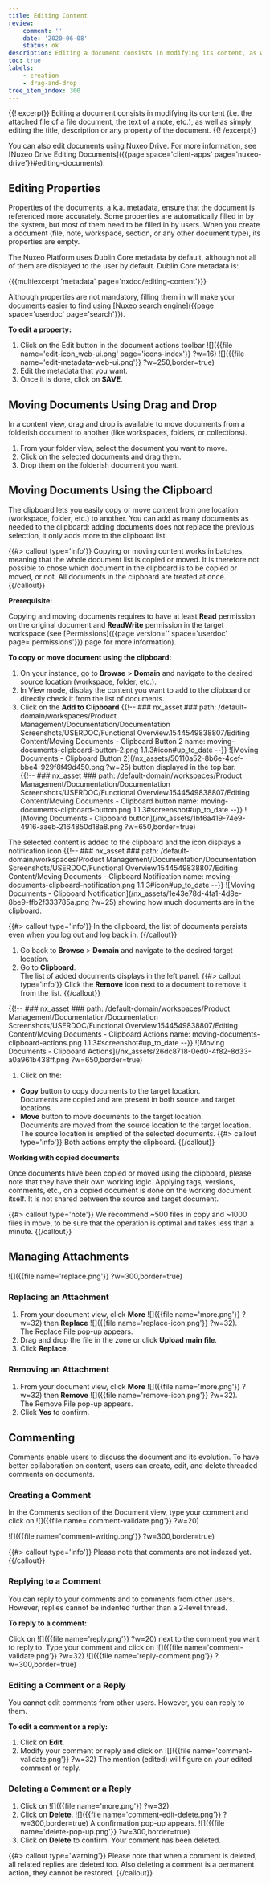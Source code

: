 ```yaml
---
title: Editing Content
review:
    comment: ''
    date: '2020-06-08'
    status: ok
description: Editing a document consists in modifying its content, as well as simply editing the title, description or any property of the document.
toc: true
labels:
    - creation
    - drag-and-drop
tree_item_index: 300
---
```


{{! excerpt}}
Editing a document consists in modifying its content (i.e. the attached file of a file document, the text of a note, etc.), as well as simply editing the title, description or any property of the document.
{{! /excerpt}}

You can also edit documents using Nuxeo Drive. For more information, see [Nuxeo Drive Editing Documents]({{page space='client-apps' page='nuxeo-drive'}}#editing-documents).

## Editing Properties

Properties of the documents, a.k.a. metadata, ensure that the document is referenced more accurately. Some properties are automatically filled in by the system, but most of them need to be filled in by users. When you create a document (file, note, workspace, section, or any other document type), its properties are empty.

The Nuxeo Platform uses Dublin Core metadata by default, although not all of them are displayed to the user by default. Dublin Core metadata is:

{{{multiexcerpt 'metadata' page='nxdoc/editing-content'}}}

Although properties are not mandatory, filling them in will make your documents easier to find using [Nuxeo search engine]({{page space='userdoc' page='search'}}).

**To edit a property:**

1. Click on the Edit button in the document actions toolbar ![]({{file name='edit-icon_web-ui.png' page='icons-index'}} ?w=16)
    ![]({{file name='edit-metadata-web-ui.png'}} ?w=250,border=true)
1. Edit the metadata that you want.
1. Once it is done, click on **SAVE**.

## Moving Documents Using Drag and Drop

In a content view, drag and drop is available to move documents from a folderish document to another (like workspaces, folders, or collections).

1. From your folder view, select the document you want to move.
1. Click on the selected documents and drag them.
1. Drop them on the folderish document you want.

## Moving Documents Using the Clipboard

The clipboard lets you easily copy or move content from one location (workspace, folder, etc.) to another. You can add as many documents as needed to the clipboard: adding documents does not replace the previous selection, it only adds more to the clipboard list. </br>

{{#> callout type='info'}}
Copying or moving content works in batches, meaning that the whole document list is copied or moved. It is therefore not possible to chose which document in the clipboard is to be copied or moved, or not. All documents in the clipboard are treated at once.
{{/callout}}

**Prerequisite:**

Copying and moving documents requires to have at least **Read** permission on the original document and **ReadWrite** permission in the target workspace (see [Permissions]({{page version='' space='userdoc' page='permissions'}}) page for more information).

**To copy or move document using the clipboard:**

1. On your instance, go to **Browse** > **Domain** and navigate to the desired source location (workspace, folder, etc.).
1. In View mode, display the content you want to add to the clipboard or directly check it from the list of documents.
1. Click on the **Add to Clipboard** {{!--     ### nx_asset ###
    path: /default-domain/workspaces/Product Management/Documentation/Documentation Screenshots/USERDOC/Functional Overview.1544549838807/Editing Content/Moving Documents - Clipboard Button 2
    name: moving-documents-clipboard-button-2.png
    1.1.3#icon#up_to_date
--}}
![Moving Documents - Clipboard Button 2](/nx_assets/50110a52-8b6e-4cef-bbe4-929f8f49d450.png ?w=25) button displayed in the top bar. </br>
{{!--     ### nx_asset ###
    path: /default-domain/workspaces/Product Management/Documentation/Documentation Screenshots/USERDOC/Functional Overview.1544549838807/Editing Content/Moving Documents - Clipboard button
    name: moving-documents-clipboard-button.png
    1.1.3#screenshot#up_to_date
--}}
![Moving Documents - Clipboard button](/nx_assets/1bf6a419-74e9-4916-aaeb-2164850d18a8.png ?w=650,border=true)

  The selected content is added to the clipboard and the icon displays a notification icon {{!--     ### nx_asset ###
    path: /default-domain/workspaces/Product Management/Documentation/Documentation Screenshots/USERDOC/Functional Overview.1544549838807/Editing Content/Moving Documents - Clipboard Notification
    name: moving-documents-clipboard-notification.png
    1.1.3#icon#up_to_date
--}}
![Moving Documents - Clipboard Notification](/nx_assets/1e43e78d-4fa1-4d8e-8be9-ffb2f333785a.png ?w=25) showing how much documents are in the clipboard.

  {{#> callout type='info'}}
  In the clipboard, the list of documents persists even when you log out and log back in.
  {{/callout}}

1. Go back to **Browse** > **Domain** and navigate to the desired target location.
1. Go to **Clipboard**. </br>
  The list of added documents displays in the left panel.
  {{#> callout type='info'}}
  Click the **Remove** icon next to a document to remove it from the list.
  {{/callout}}

  {{!--     ### nx_asset ###
    path: /default-domain/workspaces/Product Management/Documentation/Documentation Screenshots/USERDOC/Functional Overview.1544549838807/Editing Content/Moving Documents - Clipboard Actions
    name: moving-documents-clipboard-actions.png
    1.1.3#screenshot#up_to_date
  --}}
  ![Moving Documents - Clipboard Actions](/nx_assets/26dc8718-0ed0-4f82-8d33-a0a961b438ff.png ?w=650,border=true)
1. Click on the:
  - **Copy** button to copy documents to the target location. </br>
  Documents are copied and are present in both source and target locations.
  - **Move** button to move documents to the target location. </br>
  Documents are moved from the source location to the target location. The source location is emptied of the selected documents.
  {{#> callout type='info'}}
  Both actions empty the clipboard.
  {{/callout}}

**Working with copied documents**

Once documents have been copied or moved using the clipboard, please note that they have their own working logic. Applying tags, versions, comments, etc., on a copied document is done on the working document itself. It is not shared between the source and target document.

{{#> callout type='note'}}
We recommend ~500 files in copy and ~1000 files in move, to be sure that the operation is optimal and takes less than a minute.
{{/callout}}

## Managing Attachments

![]({{file name='replace.png'}} ?w=300,border=true)

### Replacing an Attachment

1. From your document view, click **More** ![]({{file name='more.png'}} ?w=32) then **Replace** ![]({{file name='replace-icon.png'}} ?w=32).</br>
   The Replace File pop-up appears.
1. Drag and drop the file in the zone or click **Upload main file**.
1. Click **Replace**.

### Removing an Attachment

1. From your document view, click **More** ![]({{file name='more.png'}} ?w=32) then **Remove** ![]({{file name='remove-icon.png'}} ?w=32).</br>
  The Remove File pop-up appears.
1. Click **Yes** to confirm.

## Commenting

Comments enable users to discuss the document and its evolution. To have better collaboration on content, users can create, edit, and delete threaded comments on documents.

### Creating a Comment

In the Comments section of the Document view, type your comment and click on ![]({{file name='comment-validate.png'}} ?w=20)

![]({{file name='comment-writing.png'}} ?w=300,border=true)

{{#> callout type='info'}}
Please note that comments are not indexed yet.
{{/callout}}

### Replying to a Comment
You can reply to your comments and to comments from other users. However, replies cannot be indented further than a 2-level thread.

**To reply to a comment:**

Click on ![]({{file name='reply.png'}} ?w=20) next to the comment you want to reply to.
Type your comment and click on ![]({{file name='comment-validate.png'}} ?w=32)
![]({{file name='reply-comment.png'}} ?w=300,border=true)

### Editing a Comment or a Reply
You cannot edit comments from other users. However, you can reply to them.

**To edit a comment or a reply:**

1. Click on **Edit**.
1. Modify your comment or reply and click on ![]({{file name='comment-validate.png'}} ?w=32)
The mention (edited) will figure on your edited comment or reply.

### Deleting a Comment or a Reply

1. Click on ![]({{file name='more.png'}} ?w=32)
1. Click on **Delete**.
   ![]({{file name='comment-edit-delete.png'}} ?w=300,border=true)
   A confirmation pop-up appears.
   ![]({{file name='delete-pop-up.png'}} ?w=300,border=true)
1. Click on **Delete** to confirm. Your comment has been deleted.

{{#> callout type='warning'}}
Please note that when a comment is deleted, all related replies are deleted too. Also deleting a comment is a permanent action, they cannot be restored.
{{/callout}}
